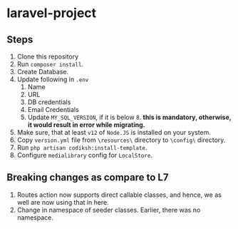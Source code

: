 # laravel-project

## Steps
1. Clone this repository 
2. Run `composer install`.
3. Create Database.
4. Update following in `.env`
    1. Name
    2. URL
    3. DB credentials
    4. Email Credentials
    5. Update `MY_SQL_VERSION`, if it is below `8`. **this is mandatory, otherwise, it would result in error while migrating.**
5. Make sure, that at least `v12` of `Node.JS` is installed on your system.
6. Copy `version.yml` file from `\resources\` directory to `\config\` directory.
6. Run `php artisan codiksh:install-template`.
7. Configure `medialibrary` config for `LocalStore`.


## Breaking changes as compare to L7
1. Routes action now supports direct callable classes, and hence, we as well are now using that in here.
2. Change in namespace of seeder classes. Earlier, there was no namespace. 

    

